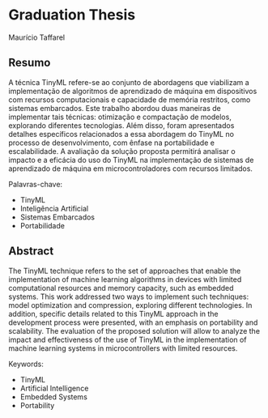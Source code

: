 # Graduation Thesis
Maurício Taffarel

## Resumo

A técnica TinyML refere-se ao conjunto de abordagens que viabilizam a implementação de algoritmos de aprendizado de máquina em dispositivos com recursos computacionais e capacidade de memória restritos, como sistemas embarcados. Este trabalho abordou duas maneiras de implementar tais técnicas: otimização e compactação de modelos, explorando diferentes tecnologias. Além disso, foram apresentados detalhes específicos relacionados a essa abordagem do TinyML no processo de desenvolvimento, com ênfase na portabilidade e escalabilidade. A avaliação da solução proposta permitirá analisar o impacto e a eficácia do uso do TinyML na implementação de sistemas de aprendizado de máquina em microcontroladores com recursos limitados.

Palavras-chave:
- TinyML
- Inteligência Artificial
- Sistemas Embarcados
- Portabilidade

## Abstract

The TinyML technique refers to the set of approaches that enable the implementation of machine learning algorithms in devices with limited computational resources and memory capacity, such as embedded systems. This work addressed two ways to implement such techniques: model optimization and compression, exploring different technologies. In addition, specific details related to this TinyML approach in the development process were presented, with an emphasis on portability and scalability. The evaluation of the proposed solution will allow to analyze the impact and effectiveness of the use of TinyML in the implementation of machine learning systems in microcontrollers with limited resources.

Keywords:
- TinyML
- Artificial Intelligence
- Embedded Systems
- Portability
